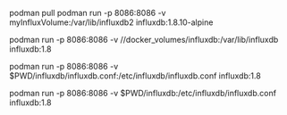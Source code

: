 podman pull 
podman run -p 8086:8086 -v myInfluxVolume:/var/lib/influxdb2 influxdb:1.8.10-alpine

podman run -p 8086:8086 -v //docker_volumes/influxdb:/var/lib/influxdb influxdb:1.8 

podman run -p 8086:8086 -v $PWD/influxdb/influxdb.conf:/etc/influxdb/influxdb.conf influxdb:1.8

podman run -p 8086:8086 -v $PWD/influxdb:/etc/influxdb/influxdb.conf influxdb:1.8